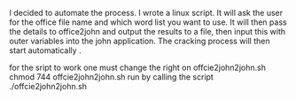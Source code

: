 I decided to automate the process. I wrote a linux script. It will ask the user for the office file name and which word list you want to use. It will then pass the details to office2john and output the results to a file, then input this with outer variables into the john application. The cracking process will then start automatically . 

for the sript to work one must change the right on offcie2john2john.sh 
chmod 744 offcie2john2john.sh
run by calling the script ./offcie2john2john.sh
